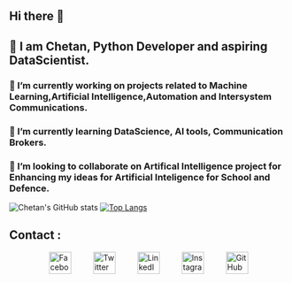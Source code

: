 ## Hi there 👋

<!--
**chetanlondhe1112/chetanlondhe1112** is a ✨ _special_ ✨ repository because its `README.md` (this file) appears on your GitHub profile.

Here are some ideas to get you started:

- 🔭 I’m currently working on projects related to Machine Learning,Artificial Intelligence,Automation and Intersystem Communications.  
- 🌱 I’m currently learning DataScience, AI tools, Communication Brokers.
- 👯 I’m looking to collaborate on Artifical Intelligence project for Enhancing my ideas for Artificial Inteligence in Education and Defence fields.
- 🤔 I’m looking for help with ...
- 💬 Ask me about ...
- 📫 How to reach me: ...
- 😄 Pronouns: ...
- ⚡ Fun fact: ...
-->
## 🔭 I am Chetan, Python Developer and aspiring DataScientist.

### 🔭 I’m currently working on projects related to Machine Learning,Artificial Intelligence,Automation and Intersystem Communications.  
### 🌱 I’m currently learning DataScience, AI tools, Communication Brokers.
### 👯 I’m looking to collaborate on Artifical Intelligence project for Enhancing my ideas for Artificial Inteligence for School and Defence.

![Chetan's GitHub stats](https://github-readme-stats.vercel.app/api?username=chetanlondhe1112&show_icons=true&theme=transparent)
[![Top Langs](https://github-readme-stats.vercel.app/api/top-langs/?username=chetanlondhe1112&layout=donut)](https://github.com/chetanlondhe1112/github-readme-stats)

## Contact :
<div style="display: flex; justify-content: center; gap: 40px;">
    <a href="https://www.facebook.com/YourPageName">
        <img src="https://upload.wikimedia.org/wikipedia/commons/5/51/Facebook_f_logo_%282019%29.svg" alt="Facebook" width="40" height="40" />
    </a>
    <a href="https://twitter.com/chetanlondhe333">
        <img src="https://img.freepik.com/premium-vector/new-twitter-logo-x-2023-twitter-x-logo-official-vector-download_691560-10797.jpg?w=360" alt="Twitter" width="40" height="40" />
    </a>
    <a href="https://www.linkedin.com/in/chetanlondhe333/">
        <img src="https://encrypted-tbn0.gstatic.com/images?q=tbn:ANd9GcS0bGEl9v47XieEtHyj0TqTr1tOXJmib-KHtw&s" alt="LinkedIn" width="40" height="40" />
    </a>
    <a href="https://www.instagram.com/YourProfile">
        <img src="https://upload.wikimedia.org/wikipedia/commons/a/a5/Instagram_icon.png" alt="Instagram" width="40" height="40" />
    </a>
    <a href="https://github.com/chetanlondhe1112">
        <img src="https://upload.wikimedia.org/wikipedia/commons/9/91/Octicons-mark-github.svg" alt="GitHub" width="40" height="40" />
    </a>
</div>
